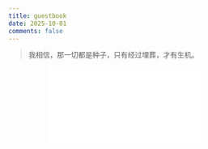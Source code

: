 ```yaml
---
title: guestbook
date: 2025-10-01
comments: false
---
```

<blockquote class="blockquote-center">
    我相信，那一切都是种子，只有经过埋葬，才有生机。 
</blockquote>

<div style="width: 340px; margin: 0 auto;">
    <iframe frameborder="no" border="0" marginwidth="0" marginheight="0" src="//music.163.com/outchain/player?type=2&id=26672926&auto=0&height=66" oncontextmenu="return false"></iframe>
</div>
